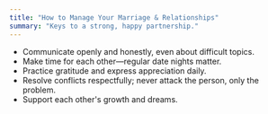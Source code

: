 ```yaml
---
title: "How to Manage Your Marriage & Relationships"
summary: "Keys to a strong, happy partnership."
---
```


- Communicate openly and honestly, even about difficult topics.
- Make time for each other—regular date nights matter.
- Practice gratitude and express appreciation daily.
- Resolve conflicts respectfully; never attack the person, only the problem.
- Support each other's growth and dreams.
